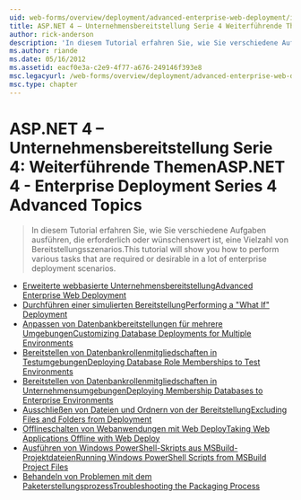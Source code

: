 ```yaml
---
uid: web-forms/overview/deployment/advanced-enterprise-web-deployment/index
title: ASP.NET 4 – Unternehmensbereitstellung Serie 4 Weiterführende Themen | Microsoft-Dokumentation
author: rick-anderson
description: 'In diesem Tutorial erfahren Sie, wie Sie verschiedene Aufgaben ausführen, die erforderlich oder wünschenswert ist, eine Vielzahl von Bereitstellungsszenarios.'
ms.author: riande
ms.date: 05/16/2012
ms.assetid: eacf0e3a-c2e9-4f77-a676-249146f393e8
msc.legacyurl: /web-forms/overview/deployment/advanced-enterprise-web-deployment
msc.type: chapter
---
```

<a name="aspnet-4---enterprise-deployment-series-4-advanced-topics"></a><span data-ttu-id="e7155-103">ASP.NET 4 – Unternehmensbereitstellung Serie 4: Weiterführende Themen</span><span class="sxs-lookup"><span data-stu-id="e7155-103">ASP.NET 4 - Enterprise Deployment Series 4 Advanced Topics</span></span>
====================
> <span data-ttu-id="e7155-104">In diesem Tutorial erfahren Sie, wie Sie verschiedene Aufgaben ausführen, die erforderlich oder wünschenswert ist, eine Vielzahl von Bereitstellungsszenarios.</span><span class="sxs-lookup"><span data-stu-id="e7155-104">This tutorial will show you how to perform various tasks that are required or desirable in a lot of enterprise deployment scenarios.</span></span>


- [<span data-ttu-id="e7155-105">Erweiterte webbasierte Unternehmensbereitstellung</span><span class="sxs-lookup"><span data-stu-id="e7155-105">Advanced Enterprise Web Deployment</span></span>](advanced-enterprise-web-deployment.md)
- [<span data-ttu-id="e7155-106">Durchführen einer simulierten Bereitstellung</span><span class="sxs-lookup"><span data-stu-id="e7155-106">Performing a "What If" Deployment</span></span>](performing-a-what-if-deployment.md)
- [<span data-ttu-id="e7155-107">Anpassen von Datenbankbereitstellungen für mehrere Umgebungen</span><span class="sxs-lookup"><span data-stu-id="e7155-107">Customizing Database Deployments for Multiple Environments</span></span>](customizing-database-deployments-for-multiple-environments.md)
- [<span data-ttu-id="e7155-108">Bereitstellen von Datenbankrollenmitgliedschaften in Testumgebungen</span><span class="sxs-lookup"><span data-stu-id="e7155-108">Deploying Database Role Memberships to Test Environments</span></span>](deploying-database-role-memberships-to-test-environments.md)
- [<span data-ttu-id="e7155-109">Bereitstellen von Datenbankrollenmitgliedschaften in Unternehmensumgebungen</span><span class="sxs-lookup"><span data-stu-id="e7155-109">Deploying Membership Databases to Enterprise Environments</span></span>](deploying-membership-databases-to-enterprise-environments.md)
- [<span data-ttu-id="e7155-110">Ausschließen von Dateien und Ordnern von der Bereitstellung</span><span class="sxs-lookup"><span data-stu-id="e7155-110">Excluding Files and Folders from Deployment</span></span>](excluding-files-and-folders-from-deployment.md)
- [<span data-ttu-id="e7155-111">Offlineschalten von Webanwendungen mit Web Deploy</span><span class="sxs-lookup"><span data-stu-id="e7155-111">Taking Web Applications Offline with Web Deploy</span></span>](taking-web-applications-offline-with-web-deploy.md)
- [<span data-ttu-id="e7155-112">Ausführen von Windows PowerShell-Skripts aus MSBuild-Projektdateien</span><span class="sxs-lookup"><span data-stu-id="e7155-112">Running Windows PowerShell Scripts from MSBuild Project Files</span></span>](running-windows-powershell-scripts-from-msbuild-project-files.md)
- [<span data-ttu-id="e7155-113">Behandeln von Problemen mit dem Paketerstellungsprozess</span><span class="sxs-lookup"><span data-stu-id="e7155-113">Troubleshooting the Packaging Process</span></span>](troubleshooting-the-packaging-process.md)
